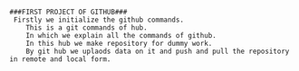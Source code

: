 
    ###FIRST PROJECT OF GITHUB###
     Firstly we initialize the github commands.
        This is a git commands of hub. 
        In which we explain all the commands of github.
        In this hub we make repository for dummy work. 
        By git hub we uplaods data on it and push and pull the repository in remote and local form. 
